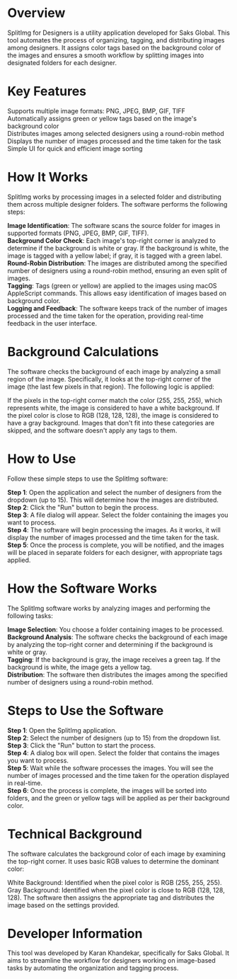 <h1>Overview</h1>

SplitImg for Designers is a utility application developed for Saks Global. This tool automates the process of organizing, tagging, and distributing images among designers. It assigns color tags based on the background color of the images and ensures a smooth workflow by splitting images into designated folders for each designer.

<h1>Key Features</h1>

Supports multiple image formats: PNG, JPEG, BMP, GIF, TIFF<br>
Automatically assigns green or yellow tags based on the image's background color<br>
Distributes images among selected designers using a round-robin method<br>
Displays the number of images processed and the time taken for the task<br>
Simple UI for quick and efficient image sorting<br>

<h1>How It Works</h1>

SplitImg works by processing images in a selected folder and distributing them across multiple designer folders. The software performs the following steps:

<b>Image Identification</b>: The software scans the source folder for images in supported formats (PNG, JPEG, BMP, GIF, TIFF).<br>
<b>Background Color Check</b>: Each image's top-right corner is analyzed to determine if the background is white or gray. If the background is white, the image is tagged with a yellow label; if gray, it is tagged with a green label.<br>
<b>Round-Robin Distribution</b>: The images are distributed among the specified number of designers using a round-robin method, ensuring an even split of images.<br>
<b>Tagging</b>: Tags (green or yellow) are applied to the images using macOS AppleScript commands. This allows easy identification of images based on background color.<br>
<b>Logging and Feedback</b>: The software keeps track of the number of images processed and the time taken for the operation, providing real-time feedback in the user interface.<br>

<h1>Background Calculations</h1>

The software checks the background of each image by analyzing a small region of the image. Specifically, it looks at the top-right corner of the image (the last few pixels in that region). The following logic is applied:

If the pixels in the top-right corner match the color (255, 255, 255), which represents white, the image is considered to have a white background.
If the pixel color is close to RGB (128, 128, 128), the image is considered to have a gray background.
Images that don't fit into these categories are skipped, and the software doesn't apply any tags to them.

<h1>How to Use</h1>

Follow these simple steps to use the SplitImg software:

<b>Step 1</b>: Open the application and select the number of designers from the dropdown (up to 15). This will determine how the images are distributed.<br>
<b>Step 2</b>: Click the "Run" button to begin the process.<br>
<b>Step 3</b>: A file dialog will appear. Select the folder containing the images you want to process.<br>
<b>Step 4</b>: The software will begin processing the images. As it works, it will display the number of images processed and the time taken for the task.<br>
<b>Step 5</b>: Once the process is complete, you will be notified, and the images will be placed in separate folders for each designer, with appropriate tags applied.<be>

<h1>How the Software Works</h1>

The SplitImg software works by analyzing images and performing the following tasks:

<b>Image Selection</b>: You choose a folder containing images to be processed.<br>
<b>Background Analysis</b>: The software checks the background of each image by analyzing the top-right corner and determining if the background is white or gray.<br>
<b>Tagging</b>: If the background is gray, the image receives a green tag. If the background is white, the image gets a yellow tag.<br>
<b>Distribution</b>: The software then distributes the images among the specified number of designers using a round-robin method.<br>

<h1>Steps to Use the Software</h1>

<b>Step 1</b>: Open the SplitImg application.<br>
<b>Step 2</b>: Select the number of designers (up to 15) from the dropdown list.<br>
<b>Step 3</b>: Click the "Run" button to start the process.<br>
<b>Step 4</b>: A dialog box will open. Select the folder that contains the images you want to process.<br>
<b>Step 5</b>: Wait while the software processes the images. You will see the number of images processed and the time taken for the operation displayed in real-time.<br>
<b>Step 6</b>: Once the process is complete, the images will be sorted into folders, and the green or yellow tags will be applied as per their background color.<br>

<h1>Technical Background</h1>

The software calculates the background color of each image by examining the top-right corner. It uses basic RGB values to determine the dominant color:

White Background: Identified when the pixel color is RGB (255, 255, 255).
Gray Background: Identified when the pixel color is close to RGB (128, 128, 128).
The software then assigns the appropriate tag and distributes the image based on the settings provided.

<h1>Developer Information</h1>

This tool was developed by Karan Khandekar, specifically for Saks Global. It aims to streamline the workflow for designers working on image-based tasks by automating the organization and tagging process.
